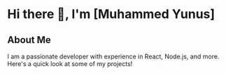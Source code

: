 # Hi there 👋, I'm [Muhammed Yunus]



## About Me
I am a passionate developer with experience in React, Node.js, and more. Here's a quick look at some of my projects!




